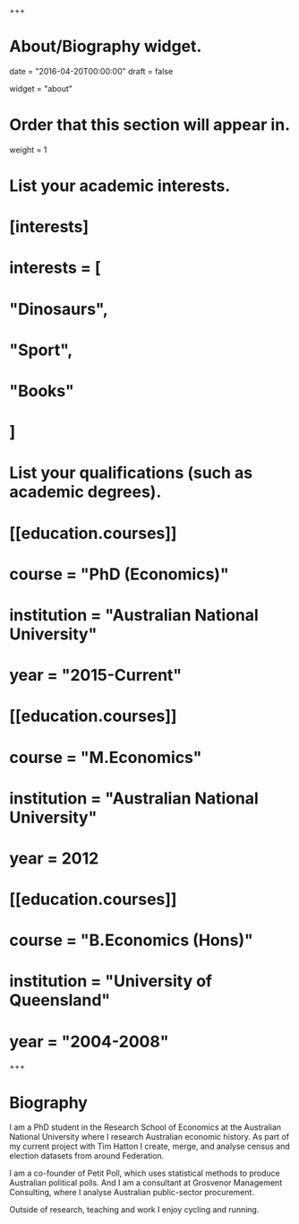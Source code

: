 +++
# About/Biography widget.

date = "2016-04-20T00:00:00"
draft = false

widget = "about"

# Order that this section will appear in.
weight = 1

# List your academic interests.
# [interests]
#   interests = [
#     "Dinosaurs",
#     "Sport",
#     "Books"
#   ]

# List your qualifications (such as academic degrees).
# [[education.courses]]
#   course = "PhD (Economics)"
#   institution = "Australian National University"
#   year = "2015-Current"
# 
# [[education.courses]]
#   course = "M.Economics"
#   institution = "Australian National University"
#   year = 2012
#   
# [[education.courses]]
#   course = "B.Economics (Hons)"
#   institution = "University of Queensland"
#   year = "2004-2008"
 
+++

# Biography

I am a PhD student in the Research School of Economics at the Australian National University where I research Australian economic history. As part of my current project with Tim Hatton I create, merge, and analyse census and election datasets from around Federation.

I am a co-founder of Petit Poll, which uses statistical methods to produce Australian political polls. And I am a consultant at Grosvenor Management Consulting, where I analyse Australian public-sector procurement.

Outside of research, teaching and work I enjoy cycling and running.
